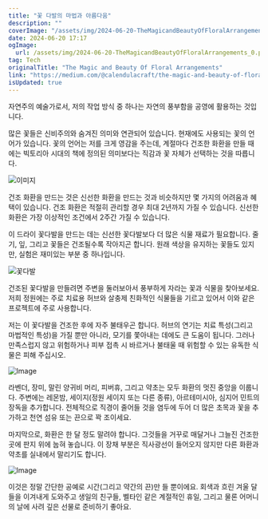 ```yaml
---
title: "꽃 다발의 마법과 아름다움"
description: ""
coverImage: "/assets/img/2024-06-20-TheMagicandBeautyOfFloralArrangements_0.png"
date: 2024-06-20 17:17
ogImage: 
  url: /assets/img/2024-06-20-TheMagicandBeautyOfFloralArrangements_0.png
tag: Tech
originalTitle: "The Magic and Beauty Of Floral Arrangements"
link: "https://medium.com/@calendulacraft/the-magic-and-beauty-of-floral-arrangements-7305dd318a75"
isUpdated: true
---
```






자연주의 예술가로서, 저의 작업 방식 중 하나는 자연의 풍부함을 공영에 활용하는 것입니다.

많은 꽃들은 신비주의와 숨겨진 의미와 연관되어 있습니다. 현재에도 사용되는 꽃의 언어가 있습니다. 꽃의 언어는 저를 크게 영감을 주는데, 계절마다 건조한 화환을 만들 때에는 빅토리아 시대의 책에 정의된 의미보다는 직감과 꽃 자체가 선택하는 것을 따릅니다.

![이미지](/assets/img/2024-06-20-TheMagicandBeautyOfFloralArrangements_0.png)

건조 화환을 만드는 것은 신선한 화환을 만드는 것과 비슷하지만 몇 가지의 어려움과 혜택이 있습니다. 건조 화환은 적절히 관리할 경우 최대 2년까지 가질 수 있습니다. 신선한 화환은 가장 이상적인 조건에서 2주간 가질 수 있습니다.

<div class="content-ad"></div>

이 드라이 꽃다발을 만드는 데는 신선한 꽃다발보다 더 많은 식물 재료가 필요합니다. 줄기, 잎, 그리고 꽃들은 건조될수록 작아지곤 합니다. 원래 색상을 유지하는 꽃들도 있지만, 실험은 재미있는 부분 중 하나입니다.

![꽃다발](/assets/img/2024-06-20-TheMagicandBeautyOfFloralArrangements_1.png)

건조된 꽃다발을 만들려면 주변을 둘러보아서 풍부하게 자라는 꽃과 식물을 찾아보세요. 저희 정원에는 주로 치료용 허브와 살충제 친화적인 식물들을 기르고 있어서 이와 같은 프로젝트에 주로 사용합니다.

저는 이 꽃다발을 건조한 후에 자주 불태우곤 합니다. 허브의 연기는 치료 특성(그리고 마법적인 특성)을 가질 뿐만 아니라, 모기를 쫓아내는 데에도 큰 도움이 됩니다. 그러나 만족스럽지 않고 위험하거나 피부 접촉 시 바르거나 불태울 때 위험할 수 있는 유독한 식물은 피해 주십시오.

<div class="content-ad"></div>


![Image](/assets/img/2024-06-20-TheMagicandBeautyOfFloralArrangements_2.png)

라벤더, 장미, 말린 양귀비 머리, 피버휴, 그리고 약초는 모두 화환의 멋진 중앙을 이룹니다. 주변에는 레몬밤, 세이지(정원 세이지 또는 다른 종류), 아르테미시아, 심지어 민트의 장독을 추가합니다. 전체적으로 직경이 줄어들 것을 염두에 두어 더 많은 초목과 꽃을 추가하고 천연 섬유 또는 끈으로 꽉 조이세요.

마지막으로, 화환은 한 달 정도 말려야 합니다. 그것들을 거꾸로 매달거나 그늘진 건조한 곳에 판지 위에 눕혀 놓습니다. 이 장채 부분은 직사광선이 들어오지 않지만 다른 화환과 약초를 실내에서 말리기도 합니다.

![Image](/assets/img/2024-06-20-TheMagicandBeautyOfFloralArrangements_3.png)


<div class="content-ad"></div>

이것은 정말 간단한 공예로 시간(그리고 약간의 끈)만 들 뿐이에요. 회색과 흐린 겨울 달들을 이겨내게 도와주고 생일의 친구들, 벨타인 같은 계절적인 휴일, 그리고 물론 어머니의 날에 사려 깊은 선물로 준비하기 좋아요.